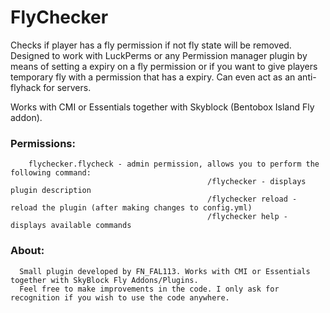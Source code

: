 # FlyChecker
Checks if player has a fly permission if not fly state will be removed. Designed to work with LuckPerms or any Permission manager plugin by means of setting a expiry on a fly permission or if you want to give players temporary fly with a permission that has a expiry. Can even act as an anti-flyhack for servers.

Works with CMI or Essentials together with Skyblock (Bentobox Island Fly addon).

### **Permissions:**
        flychecker.flycheck - admin permission, allows you to perform the following command: 
                                                /flychecker - displays plugin description
                                                /flychecker reload - reload the plugin (after making changes to config.yml)
                                                /flychecker help - displays available commands


### **About:**
      Small plugin developed by FN_FAL113. Works with CMI or Essentials together with SkyBlock Fly Addons/Plugins.
      Feel free to make improvements in the code. I only ask for recognition if you wish to use the code anywhere.
